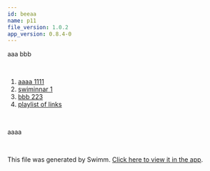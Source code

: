 ```yaml
---
id: beeaa
name: p11
file_version: 1.0.2
app_version: 0.8.4-0
---
```


<!-- Intro - Do not remove this comment -->
aaa bbb

<br/>

<!-- Steps - Do not remove this comment -->
1. [aaaa 1111](aaaa-1111.uku2o.sw.md)
2. [swiminnar 1](https://drive.google.com/drive/folders/1Jd2NeFzwPmc1HsSwZ1KfjFmYQNRg27V0?usp=sharing)
3. [bbb 223](bbb-223.zpvog.sw.md)
4. [playlist of links](playlist-of-links.uicw6.pl.sw.md)


<br/>

<!-- Summary - Do not remove this comment -->
aaaa

<br/>

This file was generated by Swimm. [Click here to view it in the app](http://localhost:5000/repos/Z2l0aHViJTNBJTNBdDElM0ElM0FlcmFuLXN3aW1t/docs/beeaa).